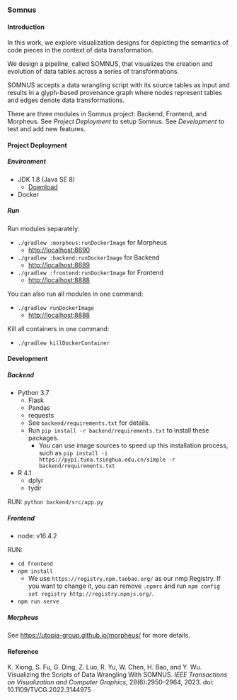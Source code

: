 ### Somnus

#### Introduction

In this work, we explore visualization designs for depicting the semantics of code pieces in the context of data transformation.

We design a pipeline, called SOMNUS, that visualizes the creation and evolution of data tables across a series of transformations.

SOMNUS accepts a data wrangling script with its source tables as input and results in a glyph-based provenance graph where nodes represent tables and edges denote data transformations. 

There are three modules in Somnus project: Backend, Frontend, and Morpheus.
See *Project Deployment* to setup Somnus.
See *Development* to test and add new features.

#### Project Deployment

##### Environment

+ JDK 1.8 (Java SE 8)
  + [Download](https://www.oracle.com/java/technologies/javase/javase8u211-later-archive-downloads.html)
+ Docker

##### Run

Run modules separately:
+ `./gradlew :morpheus:runDockerImage` for Morpheus
  + <http://localhost:8890>
+ `./gradlew :backend:runDockerImage` for Backend
  + <http://localhost:8889>
+ `./gradlew :frontend:runDockerImage` for Frontend
  + <http://localhost:8888>

You can also run all modules in one command:
+ `./gradlew runDockerImage`
    + <http://localhost:8888>

Kill all containers in one command:
+ `./gradlew killDockerContainer`

#### Development

##### Backend

+ Python 3.7
  + Flask
  + Pandas
  + requests
  + See `backend/requirements.txt` for details.
  + Run `pip install -r backend/requirements.txt` to install these packages.
    + You can use image sources to speed up this installation process, such as `pip install -i https://pypi.tuna.tsinghua.edu.cn/simple -r backend/requirements.txt`  
+ R 4.1
  + dplyr
  + tydir

RUN: `python backend/src/app.py`

##### Frontend

+ node: v16.4.2

RUN:
  + `cd frontend`
  + `npm install`
    + We use `https://registry.npm.taobao.org/` as our nmp Registry. If you want to change it, you can remove `.npmrc` and run `npm config set registry http://registry.npmjs.org/`.
  + `npm run serve`

##### Morpheus

See https://utopia-group.github.io/morpheus/ for more details.

#### Reference
K. Xiong, S. Fu, G. Ding, Z. Luo, R. Yu, W. Chen, H. Bao, and Y. Wu. Visualizing the Scripts of Data Wrangling With SOMNUS. *IEEE Transactions on Visualization and Computer Graphics*, 29(6):2950–2964, 2023. doi: 10.1109/TVCG.2022.3144975 